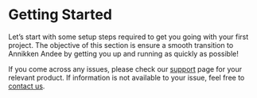 # Getting Started

Let’s start with some setup steps required to get you going with your first project. The objective of this section is ensure a smooth transition to Annikken Andee by getting you up and running as quickly as possible!

If you come across any issues, please check our [support](https://annikkenconnect.com/support) page for your relevant product. If information is not available to your issue, feel free to [contact us](https://annikkenconnect.com/about-us#contact-us).
